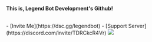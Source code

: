 **This is, Legend Bot Development's Github!**


<br>
- [Invite Me](https://dsc.gg/legendbot)
- [Support Server](https://discord.com/invite/TDRCkcR4Vr)
<img src="https://cdn.discordapp.com/attachments/820723085459456030/822940015112749056/350kb.gif">
